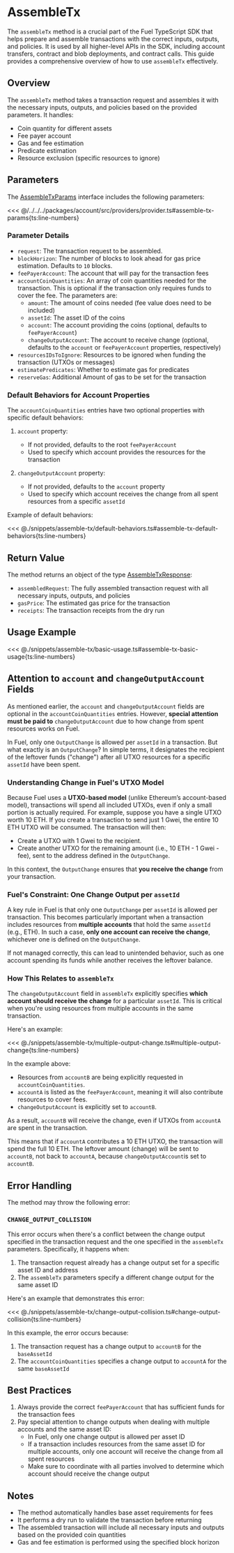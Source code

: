 # AssembleTx

The `assembleTx` method is a crucial part of the Fuel TypeScript SDK that helps prepare and assemble transactions with the correct inputs, outputs, and policies. It is used by all higher-level APIs in the SDK, including account transfers, contract and blob deployments, and contract calls. This guide provides a comprehensive overview of how to use `assembleTx` effectively.

## Overview

The `assembleTx` method takes a transaction request and assembles it with the necessary inputs, outputs, and policies based on the provided parameters. It handles:

- Coin quantity for different assets
- Fee payer account
- Gas and fee estimation
- Predicate estimation
- Resource exclusion (specific resources to ignore)

## Parameters

The [AssembleTxParams](DOCS_API_URL/types/_fuel_ts_account.AssembleTxParams.html) interface includes the following parameters:

<<< @/../../../packages/account/src/providers/provider.ts#assemble-tx-params{ts:line-numbers}

### Parameter Details

- `request`: The transaction request to be assembled.
- `blockHorizon`: The number of blocks to look ahead for gas price estimation. Defaults to `10` blocks.
- `feePayerAccount`: The account that will pay for the transaction fees
- `accountCoinQuantities`: An array of coin quantities needed for the transaction. This is optional if the transaction only requires funds to cover the fee. The parameters are:
  - `amount`: The amount of coins needed (fee value does need to be included)
  - `assetId`: The asset ID of the coins
  - `account`: The account providing the coins (optional, defaults to `feePayerAccount`)
  - `changeOutputAccount`: The account to receive change (optional, defaults to the `account` or `feePayerAccount` properties, respectively)
- `resourcesIDsToIgnore`: Resources to be ignored when funding the transaction (UTXOs or messages)
- `estimatePredicates`: Whether to estimate gas for predicates
- `reserveGas`: Additional Amount of gas to be set for the transaction

### Default Behaviors for Account Properties

The `accountCoinQuantities` entries have two optional properties with specific default behaviors:

1. `account` property:

   - If not provided, defaults to the root `feePayerAccount`
   - Used to specify which account provides the resources for the transaction

2. `changeOutputAccount` property:
   - If not provided, defaults to the `account` property
   - Used to specify which account receives the change from all spent resources from a specific `assetId`

Example of default behaviors:

<<< @./snippets/assemble-tx/default-behaviors.ts#assemble-tx-default-behaviors{ts:line-numbers}

## Return Value

The method returns an object of the type [AssembleTxResponse](DOCS_API_URL/types/_fuel_ts_account.AssembleTxResponse.html):

- `assembledRequest`: The fully assembled transaction request with all necessary inputs, outputs, and policies
- `gasPrice`: The estimated gas price for the transaction
- `receipts`: The transaction receipts from the dry run

## Usage Example

<<< @./snippets/assemble-tx/basic-usage.ts#assemble-tx-basic-usage{ts:line-numbers}

## Attention to `account` and `changeOutputAccount` Fields

As mentioned earlier, the `account` and `changeOutputAccount` fields are optional in the `accountCoinQuantities` entries. However, **special attention must be paid to** `changeOutputAccount` due to how change from spent resources works on Fuel.

In Fuel, only one `OutputChange` is allowed per `assetId` in a transaction. But what exactly is an `OutputChange`? In simple terms, it designates the recipient of the leftover funds ("change") after all UTXO resources for a specific `assetId` have been spent.

### Understanding Change in Fuel's UTXO Model

Because Fuel uses a **UTXO-based model** (unlike Ethereum’s account-based model), transactions will spend all included UTXOs, even if only a small portion is actually required. For example, suppose you have a single UTXO worth 10 ETH. If you create a transaction to send just 1 Gwei, the entire 10 ETH UTXO will be consumed. The transaction will then:

- Create a UTXO with 1 Gwei to the recipient.
- Create another UTXO for the remaining amount (i.e., 10 ETH - 1 Gwei - fee), sent to the address defined in the `OutputChange`.

In this context, the `OutputChange` ensures that **you receive the change** from your transaction.

### Fuel's Constraint: One Change Output per `assetId`

A key rule in Fuel is that only one `OutputChange` per `assetId` is allowed per transaction. This becomes particularly important when a transaction includes resources from **multiple accounts** that hold the same `assetId` (e.g., ETH). In such a case, **only one account can receive the change**, whichever one is defined on the `OutputChange`.

If not managed correctly, this can lead to unintended behavior, such as one account spending its funds while another receives the leftover balance.

### How This Relates to `assembleTx`

The `changeOutputAccount` field in `assembleTx` explicitly specifies **which account should receive the change** for a particular `assetId`. This is critical when you're using resources from multiple accounts in the same transaction.

Here's an example:

<<< @./snippets/assemble-tx/multiple-output-change.ts#multiple-output-change{ts:line-numbers}

In the example above:

- Resources from `accountB` are being explicitly requested in `accountCoinQuantities`.
- `accountA` is listed as the `feePayerAccount`, meaning it will also contribute resources to cover fees.
- `changeOutputAccount` is explicitly set to `accountB`.

As a result, `accountB` will receive the change, even if UTXOs from `accountA` are spent in the transaction.

This means that if `accountA` contributes a 10 ETH UTXO, the transaction will spend the full 10 ETH. The leftover amount (change) will be sent to `accountB`, not back to `accountA`, because `changeOutputAccount`is set to `accountB`.

## Error Handling

The method may throw the following error:

### `CHANGE_OUTPUT_COLLISION`

This error occurs when there's a conflict between the change output specified in the transaction request and the one specified in the `assembleTx` parameters. Specifically, it happens when:

1. The transaction request already has a change output set for a specific asset ID and address
2. The `assembleTx` parameters specify a different change output for the same asset ID

Here's an example that demonstrates this error:

<<< @./snippets/assemble-tx/change-output-collision.ts#change-output-collision{ts:line-numbers}

In this example, the error occurs because:

1. The transaction request has a change output to `accountB` for the `baseAssetId`
2. The `accountCoinQuantities` specifies a change output to `accountA` for the same `baseAssetId`

## Best Practices

1. Always provide the correct `feePayerAccount` that has sufficient funds for the transaction fees
2. Pay special attention to change outputs when dealing with multiple accounts and the same asset ID:
   - In Fuel, only one change output is allowed per asset ID
   - If a transaction includes resources from the same asset ID for multiple accounts, only one account will receive the change from all spent resources
   - Make sure to coordinate with all parties involved to determine which account should receive the change output

## Notes

- The method automatically handles base asset requirements for fees
- It performs a dry run to validate the transaction before returning
- The assembled transaction will include all necessary inputs and outputs based on the provided coin quantities
- Gas and fee estimation is performed using the specified block horizon
